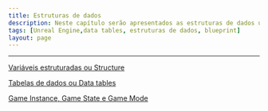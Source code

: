 ```yaml
---
title: Estruturas de dados
description: Neste capítulo serão apresentados as estruturas de dados utilizadas no Unreal Engine.
tags: [Unreal Engine,data tables, estruturas de dados, blueprint]
layout: page
---
```


***

[Variáveis estruturadas ou Structure](unreal_engine_structure_variaveis_estruturadas.html)

[Tabelas de dados ou Data tables ](unreal_engine_data_tables.html)

[Game Instance, Game State e Game Mode](unreal_engine_gameinstance_state_mode.html)